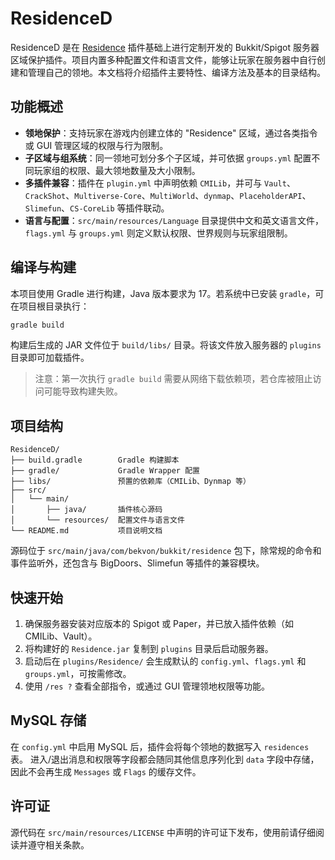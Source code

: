 # ResidenceD

ResidenceD 是在 [Residence](https://www.spigotmc.org/resources/residence.11480/) 插件基础上进行定制开发的 Bukkit/Spigot 服务器区域保护插件。项目内置多种配置文件和语言文件，能够让玩家在服务器中自行创建和管理自己的领地。本文档将介绍插件主要特性、编译方法及基本的目录结构。

## 功能概述

- **领地保护**：支持玩家在游戏内创建立体的 "Residence" 区域，通过各类指令或 GUI 管理区域的权限与行为限制。
- **子区域与组系统**：同一领地可划分多个子区域，并可依据 `groups.yml` 配置不同玩家组的权限、最大领地数量及大小限制。
- **多插件兼容**：插件在 `plugin.yml` 中声明依赖 `CMILib`，并可与 `Vault`、`CrackShot`、`Multiverse-Core`、`MultiWorld`、`dynmap`、`PlaceholderAPI`、`Slimefun`、`CS-CoreLib` 等插件联动。
- **语言与配置**：`src/main/resources/Language` 目录提供中文和英文语言文件，`flags.yml` 与 `groups.yml` 则定义默认权限、世界规则与玩家组限制。

## 编译与构建

本项目使用 Gradle 进行构建，Java 版本要求为 17。若系统中已安装 `gradle`，可在项目根目录执行：

```bash
gradle build
```

构建后生成的 JAR 文件位于 `build/libs/` 目录。将该文件放入服务器的 `plugins` 目录即可加载插件。

> 注意：第一次执行 `gradle build` 需要从网络下载依赖项，若仓库被阻止访问可能导致构建失败。

## 项目结构

```
ResidenceD/
├── build.gradle        Gradle 构建脚本
├── gradle/             Gradle Wrapper 配置
├── libs/               预置的依赖库（CMILib、Dynmap 等）
├── src/
│   └── main/
│       ├── java/       插件核心源码
│       └── resources/  配置文件与语言文件
└── README.md           项目说明文档
```

源码位于 `src/main/java/com/bekvon/bukkit/residence` 包下，除常规的命令和事件监听外，还包含与 BigDoors、Slimefun 等插件的兼容模块。

## 快速开始

1. 确保服务器安装对应版本的 Spigot 或 Paper，并已放入插件依赖（如 CMILib、Vault）。
2. 将构建好的 `Residence.jar` 复制到 `plugins` 目录后启动服务器。
3. 启动后在 `plugins/Residence/` 会生成默认的 `config.yml`、`flags.yml` 和 `groups.yml`，可按需修改。
4. 使用 `/res ?` 查看全部指令，或通过 GUI 管理领地权限等功能。

## MySQL 存储

在 `config.yml` 中启用 MySQL 后，插件会将每个领地的数据写入 `residences` 表。
进入/退出消息和权限等字段都会随同其他信息序列化到 `data` 字段中存储，
因此不会再生成 `Messages` 或 `Flags` 的缓存文件。

## 许可证

源代码在 `src/main/resources/LICENSE` 中声明的许可证下发布，使用前请仔细阅读并遵守相关条款。


